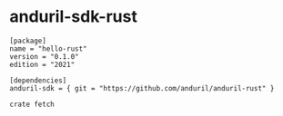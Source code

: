 # anduril-sdk-rust

```crate
[package]
name = "hello-rust"
version = "0.1.0"
edition = "2021"

[dependencies]
anduril-sdk = { git = "https://github.com/anduril/anduril-rust" }
```

```bash
crate fetch
```

